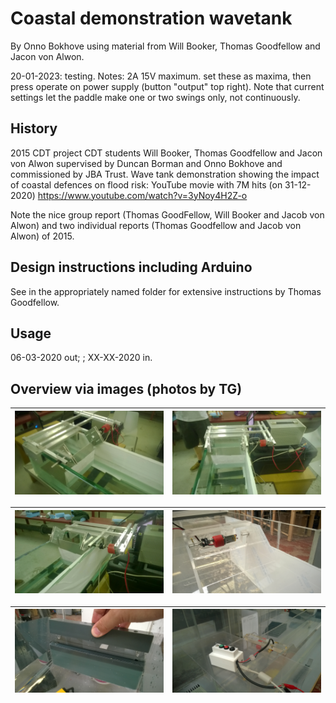 # Coastal demonstration wavetank
By Onno Bokhove using material from Will Booker, Thomas Goodfellow and Jacon von Alwon.

20-01-2023: testing.
Notes: 2A 15V maximum. set these as maxima, then press operate on power supply (button "output" top right). Note that current settings let the paddle make one or two swings only, not continuously.

## History
2015 CDT project CDT students Will Booker, Thomas Goodfellow and Jacon von Alwon supervised by Duncan Borman and Onno Bokhove and commissioned by JBA Trust. Wave tank demonstration showing the impact of coastal defences on flood risk: YouTube movie with 7M hits (on 31-12-2020) https://www.youtube.com/watch?v=3yNoy4H2Z-o

Note the nice group report (Thomas GoodFellow, Will Booker and Jacob von Alwon) and two individual reports (Thomas Goodfellow and Jacob von Alwon) of 2015.

## Design instructions including Arduino
See in the appropriately named folder for extensive instructions by Thomas Goodfellow.

## Usage
06-03-2020 out; <used where>; XX-XX-2020 in.

## Overview via images (photos by TG)

![don summer](figs/WP_20150604_001.jpg) | ![don winter](figs/WP_20150604_002.jpg) 
:-------------------------:|:-------------------------:

![don summer](figs/WP_20150604_003.jpg) | ![don winter](figs/WP_20150803_002.jpg) 
:-------------------------:|:-------------------------:

![don summer](figs/WP_20150817_005.jpg) | ![don winter](figs/WP_20150821_007.jpg) 
:-------------------------:|:-------------------------:

